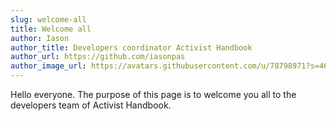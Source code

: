 ```yaml
---
slug: welcome-all
title: Welcome all
author: Iason
author_title: Developers coordinator Activist Handbook
author_url: https://github.com/iasonpas
author_image_url: https://avatars.githubusercontent.com/u/78798971?s=460&v=4
---
```

Hello everyone. The purpose of this page is to welcome you all to the developers team of Activist Handbook.